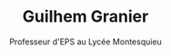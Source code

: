 ---
visibleInCms: true
weight: 4
title: Guilhem Granier
subtitle: Professeur d'EPS au Lycée Montesquieu
project: /projects/escalade-montesquieu/
content: Comment ne pas recommander une collaboration avec Arthaud. Il sait écouter, anticiper, créer, organiser, mettre en place, réguler...
more: Alors qu'il était élève et grimpeur dans le lycée où je travaille, il s'est totalement investi dans ce projet qui a permis de faire le lien entre les grimpeurs ainsi que de me doter d'un superbe outil de gestion logistique de la section Escalade. Aujourd'hui le site est parfaitement fonctionnel et je suis vraiment très heureux que ce soit un ancien élève du lycée qui en soit l'architecte.
---